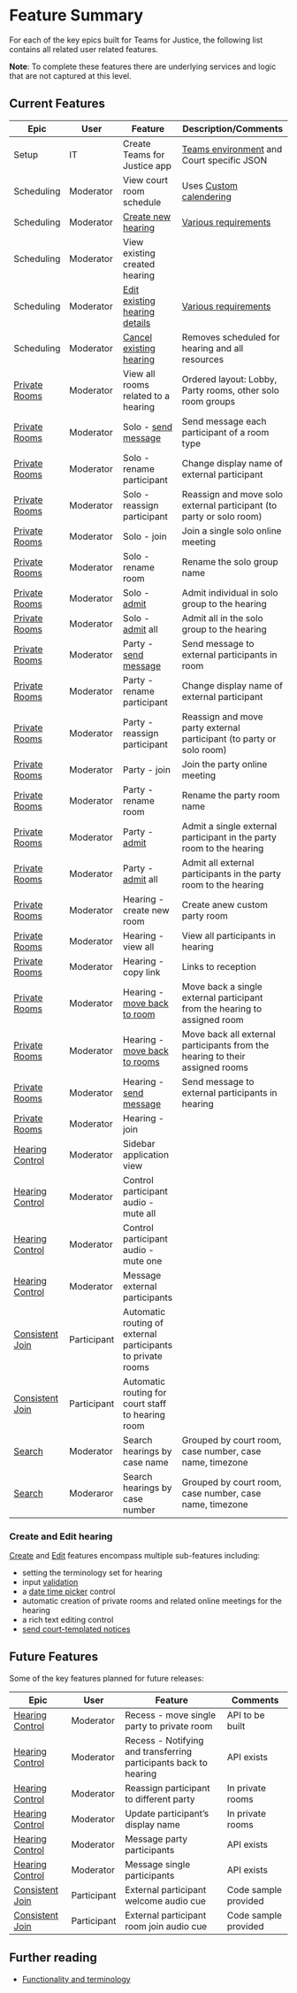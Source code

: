 # Feature Summary

For each of the key epics built for Teams for Justice, the following list contains all related user related features.

**Note**: To complete these features there are underlying services and logic that are not captured at this level.

## Current Features

| Epic                                    | User        | Feature                                                     | Description/Comments                                                            |
| --------------------------------------- | ----------- | ----------------------------------------------------------- | ------------------------------------------------------------------------------- |
| Setup                                   | IT          | Create Teams for Justice app                                | [Teams environment](..\setting-up-a-new-environment.md) and Court specific JSON |
| Scheduling                              | Moderator   | View court room schedule                                    | Uses [Custom calendering](..\ui\render-calendar-component.md)                   |
| Scheduling                              | Moderator   | [Create new hearing](.\create-new-hearing.md)               | [Various requirements](#create-and-edit-hearing)                                |
| Scheduling                              | Moderator   | View existing created hearing                               |                                                                                 |
| Scheduling                              | Moderator   | [Edit existing hearing details](.\edit-hearing.md)          | [Various requirements](#create-and-edit-hearing)                                |
| Scheduling                              | Moderator   | [Cancel existing hearing](.\cancel-hearing.md)              | Removes scheduled for hearing and all resources                                 |
| [Private Rooms](.\private-rooms.md)     | Moderator   | View all rooms related to a hearing                         | Ordered layout: Lobby, Party rooms, other solo room groups                      |
| [Private Rooms](.\private-rooms.md)     | Moderator   | Solo - [send message](.\send-message.md)                    | Send message each participant of a room type                                    |
| [Private Rooms](.\private-rooms.md)     | Moderator   | Solo - rename participant                                   | Change display name of external participant                                     |
| [Private Rooms](.\private-rooms.md)     | Moderator   | Solo - reassign participant                                 | Reassign and move solo external participant (to party or solo room)             |
| [Private Rooms](.\private-rooms.md)     | Moderator   | Solo - join                                                 | Join a single solo online meeting                                               |
| [Private Rooms](.\private-rooms.md)     | Moderator   | Solo - rename room                                          | Rename the solo group name                                                      |
| [Private Rooms](.\private-rooms.md)     | Moderator   | Solo - [admit](.\invite-to-meeting-api.md)                  | Admit individual in solo group to the hearing                                   |
| [Private Rooms](.\private-rooms.md)     | Moderator   | Solo - [admit](.\invite-to-meeting-api.md) all              | Admit all in the solo group to the hearing                                      |
| [Private Rooms](.\private-rooms.md)     | Moderator   | Party - [send message](.\send-message.md)                   | Send message to external participants in room                                   |
| [Private Rooms](.\private-rooms.md)     | Moderator   | Party - rename participant                                  | Change display name of external participant                                     |
| [Private Rooms](.\private-rooms.md)     | Moderator   | Party - reassign participant                                | Reassign and move party external participant (to party or solo room)            |
| [Private Rooms](.\private-rooms.md)     | Moderator   | Party - join                                                | Join the party online meeting                                                   |
| [Private Rooms](.\private-rooms.md)     | Moderator   | Party - rename room                                         | Rename the party room name                                                      |
| [Private Rooms](.\private-rooms.md)     | Moderator   | Party - [admit](.\invite-to-meeting-api.md)                 | Admit a single external participant in the party room to the hearing            |
| [Private Rooms](.\private-rooms.md)     | Moderator   | Party - [admit](.\invite-to-meeting-api.md) all             | Admit all external participants in the party room to the hearing                |
| [Private Rooms](.\private-rooms.md)     | Moderator   | Hearing - create new room                                   | Create anew custom party room                                                   |
| [Private Rooms](.\private-rooms.md)     | Moderator   | Hearing - view all                                          | View all participants in hearing                                                |
| [Private Rooms](.\private-rooms.md)     | Moderator   | Hearing - copy link                                         | Links to reception                                                              |
| [Private Rooms](.\private-rooms.md)     | Moderator   | Hearing - [move back to room](.\invite-to-meeting-api.md)   | Move back a single external participant from the hearing to assigned room       |
| [Private Rooms](.\private-rooms.md)     | Moderator   | Hearing - [move back to rooms](.\invite-to-meeting-api.md)  | Move back all external participants from the hearing to their assigned rooms    |
| [Private Rooms](.\private-rooms.md)     | Moderator   | Hearing - [send message](.\send-message.md)                 | Send message to external participants in hearing                                |
| [Private Rooms](.\private-rooms.md)     | Moderator   | Hearing - join                                              |                                                                                 |
| [Hearing Control](.\hearing-control.md) | Moderator   | Sidebar application view                                    |                                                                                 |
| [Hearing Control](.\hearing-control.md) | Moderator   | Control participant audio - mute all                        |                                                                                 |
| [Hearing Control](.\hearing-control.md) | Moderator   | Control participant audio - mute one                        |                                                                                 |
| [Hearing Control](.\hearing-control.md) | Moderator   | Message external participants                               |                                                                                 |
| [Consistent Join](.\consistent-join.md) | Participant | Automatic routing of external participants to private rooms |                                                                                 |
| [Consistent Join](.\consistent-join.md) | Participant | Automatic routing for court staff to hearing room           |                                                                                 |
| [Search](.\search-hearing.md)           | Moderator   | Search hearings by case name                                | Grouped by court room, case number, case name, timezone                         |
| [Search](.\search-hearing.md)           | Moderaror   | Search hearings by case number                              | Grouped by court room, case number, case name, timezone                         |

### Create and Edit hearing

[Create](.\create-new-hearing.md) and [Edit](.\edit-hearing.md) features encompass multiple sub-features including:

- setting the terminology set for hearing
- input [validation](..\validation.md)
- a [date time picker](..\ui\date-and-time-in-the-ui.md) control
- automatic creation of private rooms and related online meetings for the hearing
- a rich text editing control
- [send court-templated notices](.\email-notification.md)

## Future Features

Some of the key features planned for future releases:

| Epic                                    | User        | Feature                                                          | Comments             |
| --------------------------------------- | ----------- | ---------------------------------------------------------------- | -------------------- |
| [Hearing Control](.\hearing-control.md) | Moderator   | Recess - move single party to private room                       | API to be built      |
| [Hearing Control](.\hearing-control.md) | Moderator   | Recess - Notifying and transferring participants back to hearing | API exists           |
| [Hearing Control](.\hearing-control.md) | Moderator   | Reassign participant to different party                          | In private rooms     |
| [Hearing Control](.\hearing-control.md) | Moderator   | Update participant’s display name                                | In private rooms     |
| [Hearing Control](.\hearing-control.md) | Moderator   | Message party participants                                       | API exists           |
| [Hearing Control](.\hearing-control.md) | Moderator   | Message single participants                                      | API exists           |
| [Consistent Join](.\consistent-join.md) | Participant | External participant welcome audio cue                           | Code sample provided |
| [Consistent Join](.\consistent-join.md) | Participant | External participant room join audio cue                         | Code sample provided |

## Further reading

- [Functionality and terminology](..\Expected-Functionalities-and-Business-Terminology.md)
